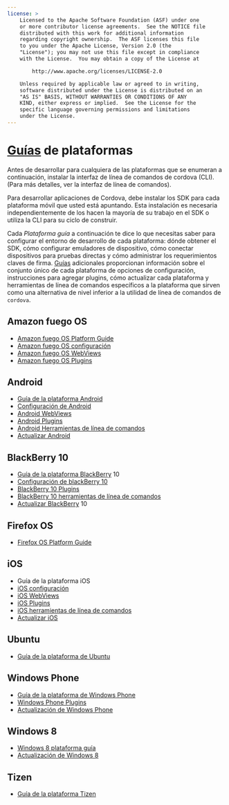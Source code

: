 ```yaml
---
license: >
    Licensed to the Apache Software Foundation (ASF) under one
    or more contributor license agreements.  See the NOTICE file
    distributed with this work for additional information
    regarding copyright ownership.  The ASF licenses this file
    to you under the Apache License, Version 2.0 (the
    "License"); you may not use this file except in compliance
    with the License.  You may obtain a copy of the License at

        http://www.apache.org/licenses/LICENSE-2.0

    Unless required by applicable law or agreed to in writing,
    software distributed under the License is distributed on an
    "AS IS" BASIS, WITHOUT WARRANTIES OR CONDITIONS OF ANY
    KIND, either express or implied.  See the License for the
    specific language governing permissions and limitations
    under the License.
---
```


# <a href="../../index.html">Guías</a> de plataformas

Antes de desarrollar para cualquiera de las plataformas que se enumeran a continuación, instalar la interfaz de línea de comandos de cordova (CLI). (Para más detalles, ver la interfaz de línea de comandos).

Para desarrollar aplicaciones de Cordova, debe instalar los SDK para cada plataforma móvil que usted está apuntando. Esta instalación es necesaria independientemente de los hacen la mayoría de su trabajo en el SDK o utiliza la CLI para su ciclo de construir.

Cada *Plataforma guía* a continuación te dice lo que necesitas saber para configurar el entorno de desarrollo de cada plataforma: dónde obtener el SDK, cómo configurar emuladores de dispositivo, cómo conectar dispositivos para pruebas directas y cómo administrar los requerimientos claves de firma. <a href="../../index.html">Guías</a> adicionales proporcionan información sobre el conjunto único de cada plataforma de opciones de configuración, instrucciones para agregar plugins, cómo actualizar cada plataforma y herramientas de línea de comandos específicos a la plataforma que sirven como una alternativa de nivel inferior a la utilidad de línea de comandos de `cordova`.

## Amazon fuego OS

*   <a href="amazonfireos/index.html">Amazon fuego OS Platform Guide</a>
*   <a href="amazonfireos/config.html">Amazon fuego OS configuración</a>
*   <a href="amazonfireos/webview.html">Amazon fuego OS WebViews</a>
*   <a href="amazonfireos/plugin.html">Amazon fuego OS Plugins</a>

## Android

*   <a href="android/index.html">Guía de la plataforma Android</a>
*   <a href="android/config.html">Configuración de Android</a>
*   <a href="android/webview.html">Android WebViews</a>
*   <a href="android/plugin.html">Android Plugins</a>
*   <a href="android/tools.html">Android Herramientas de línea de comandos</a>
*   <a href="android/upgrading.html">Actualizar Android</a>

## BlackBerry 10

*   <a href="blackberry/index.html">Guía de la plataforma BlackBerry</a> 10
*   <a href="blackberry10/config.html">Configuración de blackBerry 10</a>
*   <a href="blackberry10/plugin.html">BlackBerry 10 Plugins</a>
*   <a href="blackberry10/tools.html">BlackBerry 10 herramientas de línea de comandos</a>
*   <a href="blackberry10/upgrading.html"><a href="blackberry/upgrading.html">Actualizar BlackBerry</a> 10</a>

## Firefox OS

*   <a href="firefoxos/index.html">Firefox OS Platform Guide</a>

## iOS

*   Guía de la plataforma iOS
*   <a href="ios/config.html">iOS configuración</a>
*   <a href="ios/webview.html">iOS WebViews</a>
*   <a href="ios/plugin.html">iOS Plugins</a>
*   <a href="ios/tools.html">iOS herramientas de línea de comandos</a>
*   <a href="ios/upgrading.html">Actualizar iOS</a>

## Ubuntu

*   <a href="ubuntu/index.html">Guía de la plataforma de Ubuntu</a>

## Windows Phone

*   <a href="wp8/index.html">Guía de la plataforma de Windows Phone</a>
*   <a href="wp8/plugin.html">Windows Phone Plugins</a>
*   <a href="wp8/upgrading.html">Actualización de Windows Phone</a>

## Windows 8

*   <a href="win8/index.html">Windows 8 plataforma guía</a>
*   <a href="win8/upgrading.html">Actualización de Windows 8</a>

## Tizen

*   <a href="tizen/index.html">Guía de la plataforma Tizen</a>